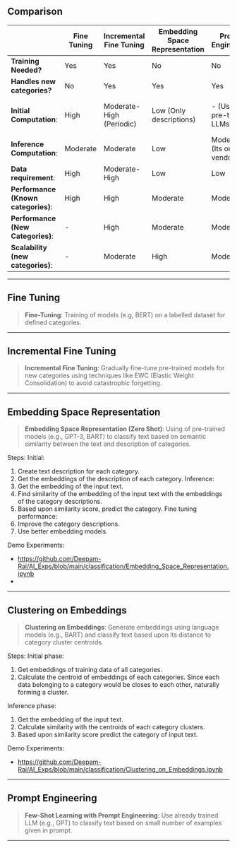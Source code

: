 ## Comparison

|                                     | **Fine Tuning** | **Incremental Fine Tuning** | Embedding Space Representation | **Prompt Engineering**        | **Clustering on Embedding**        |
| ----------------------------------- | --------------- | --------------------------- | ------------------------------ | ----------------------------- | ---------------------------------- |
| **Training Needed?**                | Yes             | Yes                         | No                             | No                            | No                                 |
| **Handles new categories?**         | No              | Yes                         | Yes                            | Yes                           | Yes                                |
| **Initial Computation**:            | High            | Moderate-High (Periodic)    | Low (Only descriptions)        | - (Use of  pre-trained  LLMs) | Moderate (Embedding training data) |
| **Inference Computation**:          | Moderate        | Moderate                    | Low                            | Moderate (Its on vendor)      | Low                                |
| **Data requirement**:               | High            | Moderate-High               | Low                            | Low                           | Moderate                           |
| **Performance (Known categories)**: | High            | High                        | Moderate                       | Moderate                      | Moderate                           |
| **Performance (New Categories)**:   | -               | High                        | Moderate                       | Moderate                      | Moderate                           |
| **Scalability (new categories)**:   | -               | Moderate                    | High                           | Moderate                      | High                               |

----
## Fine Tuning
> **Fine-Tuning**: Training of models (e.g, BERT) on a labelled dataset for defined categories.


----
## Incremental Fine Tuning
>**Incremental Fine Tuning**: Gradually fine-tune pre-trained models for new categories using techniques like EWC (Elastic Weight Consolidation) to avoid catastrophic forgetting.


----
## Embedding Space Representation
>**Embedding Space Representation (Zero Shot)**: Using of pre-trained models (e.g., GPT-3, BART) to classify text based on semantic similarity between the text and description of categories.

Steps:
Initial:
1. Create text description for each category.
2. Get the embeddings of the description of each category.
Inference:
1. Get the embedding of the input text.
2. Find similarity of the embedding of the input text with the embeddings of the category descriptions.
3. Based upon similarity score, predict the category.
Fine tuning performance:
1. Improve the category descriptions.
2. Use better embedding models.

Demo Experiments:
- https://github.com/Deepam-Rai/AI_Exps/blob/main/classification/Embedding_Space_Representation.ipynb
- 


----
## Clustering on Embeddings
>**Clustering on Embeddings**: Generate embeddings using language models (e.g., BART) and classify text based upon its distance to category cluster centroids.

Steps:
Initial phase:
1. Get embeddings of training data of all categories.
2. Calculate the centroid of embeddings of each categories. Since each data belonging to a category would be closes to each other, naturally forming a cluster.

Inference phase:
1. Get the embedding of the input text.
2. Calculate similarity with the centroids of each category clusters.
3. Based upon similarity score predict the category of input text.

Demo Experiments:
- https://github.com/Deepam-Rai/AI_Exps/blob/main/classification/Clustering_on_Embeddings.ipynb

----
## Prompt Engineering
>**Few-Shot Learning with Prompt Engineering**: Use already trained LLM (e.g., GPT) to classify text based on small number of examples given in prompt.


----
